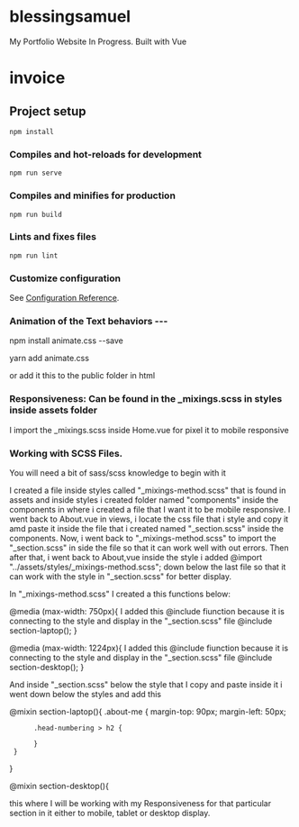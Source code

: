 # blessingsamuel
My Portfolio Website In Progress. Built with Vue


# invoice

## Project setup
```
npm install
```

### Compiles and hot-reloads for development
```
npm run serve
```

### Compiles and minifies for production
```
npm run build
```

### Lints and fixes files
```
npm run lint
```

### Customize configuration
See [Configuration Reference](https://cli.vuejs.org/config/).


### Animation of the Text behaviors ---

 npm install animate.css --save

 yarn add animate.css

 or add it this to the public folder in html

 <head>
  <link
    rel="stylesheet"
    href="https://cdnjs.cloudflare.com/ajax/libs/animate.css/4.1.1/animate.min.css"
  />
</head>


### Responsiveness: Can be found in the _mixings.scss in styles inside assets folder

I import the _mixings.scss inside Home.vue for pixel it to mobile responsive

### Working with SCSS Files.

You will need a bit of sass/scss knowledge to begin with it

I created a file inside styles called "_mixings-method.scss" that is found in assets and inside styles i created folder named "components" inside the components in where i created a file that I want it to be mobile responsive. I went back to About.vue in views, i locate the css file that i style and copy it amd paste it inside the file that i created named "_section.scss" inside the components. Now, i went back to "_mixings-method.scss" to import the "_section.scss" in side the file so that it can work well with out errors. Then after that, i went back to About,vue inside the style i added @import "../assets/styles/_mixings-method.scss"; down below the last file so that it can work with the style in "_section.scss" for better display.


In "_mixings-method.scss" I created a this functions below:

@media (max-width: 750px){ 
     I added this @include fiunction because it is connecting to the style and display in the "_section.scss" file 
  @include section-laptop();
 }

@media (max-width: 1224px){ 
      I added this @include fiunction because it is connecting to the style and display in the "_section.scss" file 
    @include section-desktop();
 }  


And inside "_section.scss" below the style that I copy and paste inside it i went down below the styles and add this 

@mixin section-laptop(){
     .about-me {
          margin-top: 90px;
          margin-left: 50px;

          .head-numbering > h2 {
               
          }
     }
   }

   @mixin section-desktop(){

this where I will be working with my Responsiveness for that particular section in it either to mobile, tablet or desktop display.


